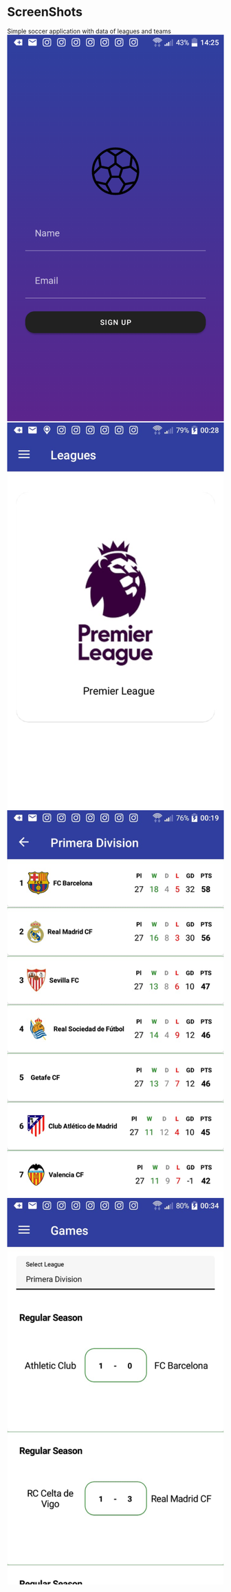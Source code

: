 # ScreenShots
Simple soccer application with data of leagues and teams
![picture](Login.png)
![picture](League.jpeg)
![picture](Table.jpeg)
![picture](Match.jpeg)
